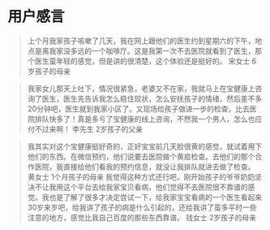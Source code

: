 # 用户感言  


> 上个月我家孩子咳嗽了几天，我在网上跟他们的医生约到星期六的下午，地点是离我家没多远的一个咖啡厅。这是我第一次不去医院就看到了医生，那个医生蛮年轻的感觉，但是讲的很清楚，这个体验还是挺好的。
											宋女士    6岁孩子的母亲
 
> 我家女儿那天上吐下，情况很紧急，老婆又不在家，我就马上在宝健康上咨询了医生，医生先告诉我怎么稳住现状，怎么安抚孩子的情绪，然后差不多20分钟吧，医生就到我家小区了，又现场给孩子做进一步的检查，比去医院排队快多了！真是多亏了宝健康的线上咨询，不然我一个男人，怎么也应付不过来啊！
											李先生     2岁孩子的父亲

> 我其实对这个宝健康挺好奇的，正好宝宝前几天脸很黄的感觉，就试着用下他们的东西。在微信预约，他们说要去医院做个黄疸检查。去他们的那个合作医院，我直接给他们看我的预约信息，就没让我排队就进去做了检查。
											黄女士   1个月孩子的母亲
> 我觉得这种方式还行吧，刚开始孩子的爷爷奶奶坚决不让我用这个平台去给我家宝贝看病，他们觉得不去医院很不靠谱的感觉。我也是了解了很多才决定尝试一下，给我家宝宝看病的一个医生看起来30岁来岁吧，给我讲了孩子的病是什么引起的，还给我讲了蛮多平时一些注意的地方，感觉比我自己百度的那些东西靠谱。
                                                                                          钱女士   2岁孩子的母亲
